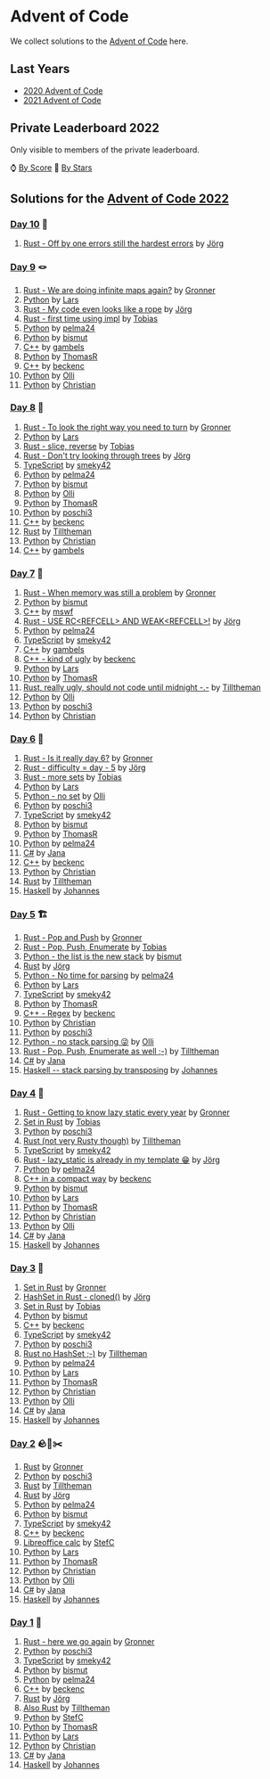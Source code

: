 # Advent of Code

We collect solutions to the [Advent of Code](https://adventofcode.com/) here.

## Last Years

- [2020 Advent of Code](2020.md)
- [2021 Advent of Code](2021.md)

## Private Leaderboard 2022

Only visible to members of the private leaderboard.

⌚ [By Score](https://adventofcode.com/2022/leaderboard/private/view/635843?order=local_score)
🌟 [By Stars](https://adventofcode.com/2022/leaderboard/private/view/635843?order=stars)

## Solutions for the [Advent of Code 2022](https://adventofcode.com/2022)

### [Day 10](https://adventofcode.com/2022/day/10) 🩻

1. [Rust - Off by one errors still the hardest errors](https://github.com/jgpr-code/AdventOfCode/blob/main/AoC_2022/Day10_CathodeRayTube_Rust/src/main.rs) by [Jörg]

### [Day 9](https://adventofcode.com/2022/day/9) 🪢

1. [Rust - We are doing infinite maps again?](https://github.com/Gronner/aoc-2022/blob/main/src/day9/mod.rs) by [Gronner]
1. [Python](https://github.com/lrh0815/AoC_2022/blob/main/day09.py) by [Lars]
1. [Rust - My code even looks like a rope](https://github.com/jgpr-code/AdventOfCode/blob/main/AoC_2022/Day09_RopeBridge_Rust/src/main.rs) by [Jörg]
1. [Rust - first time using impl](https://github.com/TobiasGrossUL/aoc2022/blob/master/aoc09/src/main.rs) by [Tobias]
1. [Python](https://github.com/pelma24/AdventOfCode/blob/master/2022/day9.py) by [pelma24]
1. [Python](https://github.com/bismuts-werkeleien/AoC_2022/blob/master/day_09/day09.py) by [bismut]
1. [C++](https://github.com/gambels/advent-of-code/tree/master/2022/day/09/cxx) by [gambels]
1. [Python](https://github.com/Stomachion/AdventOfCode2022/blob/dev/day9/BridgeSnake.py) by [ThomasR]
1. [C++](https://github.com/beckenc/adventofcode/blob/master/2022/src/day9/day9.hpp) by [beckenc]
1. [Python](https://github.com/githubler/aoc-2022/blob/main/day09.py) by [Olli]
1. [Python](https://github.com/HoffmannChristian/adventofcode/blob/main/2022/advent_of_code_2022.ipynb) by [Christian]

### [Day 8](https://adventofcode.com/2022/day/8) 🌲

1. [Rust - To look the right way you need to turn](https://github.com/Gronner/aoc-2022/blob/main/src/day8/mod.rs) by [Gronner]
1. [Python](https://github.com/lrh0815/AoC_2022/blob/main/day08.py) by [Lars]
1. [Rust - slice, reverse](https://github.com/TobiasGrossUL/aoc2022/blob/master/aoc08/src/main.rs) by [Tobias]
1. [Rust - Don't try looking through trees](https://github.com/jgpr-code/AdventOfCode/blob/main/AoC_2022/Day08_TreetopTreeHouse_Rust/src/main.rs) by [Jörg]
1. [TypeScript](https://github.com/smeky42/adventOfCode2022/blob/master/day08/day08.ts) by [smeky42]
1. [Python](https://github.com/pelma24/AdventOfCode/blob/master/2022/day8.py) by [pelma24]
1. [Python](https://github.com/bismuts-werkeleien/AoC_2022/blob/master/day_08/day08.py) by [bismut]
1. [Python](https://github.com/githubler/aoc-2022/blob/main/day08.py) by [Olli]
1. [Python](https://github.com/Stomachion/AdventOfCode2022/blob/dev/day8/Treehouse.py) by [ThomasR]
1. [Python](https://github.com/poschi3/AdventOfCode2022/blob/main/day08/day08.py) by [poschi3]
1. [C++](https://github.com/beckenc/adventofcode/blob/master/2022/src/day8/day8.hpp) by [beckenc]
1. [Rust](https://github.com/Tilltheman/AdventOfCode2022/blob/main/src/eight/mod.rs) by [Tilltheman]
1. [Python](https://github.com/HoffmannChristian/adventofcode/blob/main/2022/advent_of_code_2022.ipynb) by [Christian]
1. [C++](https://github.com/gambels/advent-of-code/tree/master/2022/day/08/cxx) by [gambels]

### [Day 7](https://adventofcode.com/2022/day/7) 💽

1. [Rust - When memory was still a problem](https://github.com/Gronner/aoc-2022/blob/main/src/day7/mod.rs) by [Gronner]
1. [Python](https://github.com/bismuts-werkeleien/AoC_2022/blob/master/day_07/day07.py) by [bismut]
1. [C++](https://github.com/Duthlet/Advent-of-Code-2022/blob/master/day_7/main.cpp) by [mswf]
1. [Rust - USE RC\<REFCELL\> AND WEAK\<REFCELL\>!](https://github.com/jgpr-code/AdventOfCode/blob/main/AoC_2022/Day07_NoSpaceLeftOnDevice_Rust/src/main.rs) by [Jörg]
1. [Python](https://github.com/pelma24/AdventOfCode/blob/master/2022/day7.py) by [pelma24]
1. [TypeScript](https://github.com/smeky42/adventOfCode2022/blob/master/day07/day07.ts) by [smeky42]
1. [C++](https://github.com/gambels/advent-of-code/tree/master/2022/day/07/cxx) by [gambels]
1. [C++ - kind of ugly](https://github.com/beckenc/adventofcode/blob/master/2022/src/day7/day7.cpp) by [beckenc]
1. [Python](https://github.com/lrh0815/AoC_2022/blob/main/day07.py) by [Lars]
1. [Python](https://github.com/Stomachion/AdventOfCode2022/blob/dev/day7/analyze_file_system.py) by [ThomasR]
1. [Rust, really ugly, should not code until midnight -.-](https://github.com/Tilltheman/AdventOfCode2022/tree/main/src/seven) by [Tilltheman]
1. [Python](https://github.com/githubler/aoc-2022/blob/main/day07.py) by [Olli]
1. [Python](https://github.com/poschi3/AdventOfCode2022/blob/main/day07/day07.py) by [poschi3]
1. [Python](https://github.com/HoffmannChristian/adventofcode/blob/main/2022/advent_of_code_2022.ipynb) by [Christian]

### [Day 6](https://adventofcode.com/2022/day/6) 📱

1. [Rust - Is it really day 6?](https://github.com/Gronner/aoc-2022/blob/main/src/day6/mod.rs) by [Gronner]
1. [Rust - difficulty = day - 5](https://github.com/jgpr-code/AdventOfCode/blob/main/AoC_2022/Day06_TuningTrouble_Rust/src/main.rs) by [Jörg]
1. [Rust - more sets](https://github.com/TobiasGrossUL/aoc2022/blob/master/aoc06/src/main.rs) by [Tobias]
1. [Python](https://github.com/lrh0815/AoC_2022/blob/main/day06.py) by [Lars]
1. [Python - no set](https://github.com/githubler/aoc-2022/blob/main/day06.py) by [Olli]
1. [Python](https://github.com/poschi3/AdventOfCode2022/blob/main/day06/day06.py) by [poschi3]
1. [TypeScript](https://github.com/smeky42/adventOfCode2022/blob/master/day06/day06.ts) by [smeky42]
1. [Python](https://github.com/bismuts-werkeleien/AoC_2022/blob/master/day_06/day06.py) by [bismut]
1. [Python](https://github.com/Stomachion/AdventOfCode2022/blob/dev/day6/commdevice.py) by [ThomasR]
1. [Python](https://github.com/pelma24/AdventOfCode/blob/master/2022/day6.py) by [pelma24]
1. [C#](https://github.com/jana-tuerlich/AoC22/blob/main/AdventOfCode6/Program.cs) by [Jana]
1. [C++](https://github.com/beckenc/adventofcode/blob/master/2022/src/day6/day6.cpp) by [beckenc]
1. [Python](https://github.com/HoffmannChristian/adventofcode/blob/main/2022/advent_of_code_2022.ipynb) by [Christian]
1. [Rust](https://github.com/Tilltheman/AdventOfCode2022/blob/main/src/six/mod.rs) by [Tilltheman]
1. [Haskell](https://github.com/JohannesSchilling/aoc22/blob/main/day6/day6.hs) by [Johannes]

### [Day 5](https://adventofcode.com/2022/day/5) 🏗️

1. [Rust - Pop and Push](https://github.com/Gronner/aoc-2022/blob/main/src/day5/mod.rs) by [Gronner]
1. [Rust - Pop, Push, Enumerate](https://github.com/TobiasGrossUL/aoc2022/blob/master/aoc05/src/main.rs) by [Tobias]
1. [Python - the list is the new stack](https://github.com/bismuts-werkeleien/AoC_2022/blob/master/day_05/day05.py) by [bismut]
1. [Rust](https://github.com/jgpr-code/AdventOfCode/blob/main/AoC_2022/Day05_SupplyStacks_Rust/src/main.rs) by [Jörg]
1. [Python - No time for parsing](https://github.com/pelma24/AdventOfCode/blob/master/2022/day5.py) by [pelma24]
1. [Python](https://github.com/lrh0815/AoC_2022/blob/main/day05.py) by [Lars]
1. [TypeScript](https://github.com/smeky42/adventOfCode2022/blob/master/day05/day05.ts) by [smeky42]
1. [Python](https://github.com/Stomachion/AdventOfCode2022/blob/dev/day5/crane.py) by [ThomasR]
1. [C++ - Regex](https://github.com/beckenc/adventofcode/blob/master/2022/src/day5) by [beckenc]
1. [Python](https://github.com/HoffmannChristian/adventofcode/blob/main/2022/advent_of_code_2022.ipynb) by [Christian]
1. [Python](https://github.com/poschi3/AdventOfCode2022/blob/main/day05/day05.py) by [poschi3]
1. [Python - no stack parsing 😜](https://github.com/githubler/aoc-2022/blob/main/day05.py) by [Olli]
1. [Rust - Pop, Push, Enumerate as well ;-)](https://github.com/Tilltheman/AdventOfCode2022/blob/main/src/five/mod.rs) by [Tilltheman]
1. [C#](https://github.com/jana-tuerlich/AoC22/blob/main/AdventOfCode5/Program.cs) by [Jana]
1. [Haskell -- stack parsing by transposing](https://github.com/JohannesSchilling/aoc22/blob/main/day5/day5.hs) by [Johannes]

### [Day 4](https://adventofcode.com/2022/day/4) 🧹

1. [Rust - Getting to know lazy static every year](https://github.com/Gronner/aoc-2022/blob/main/src/day4/mod.rs) by [Gronner]
1. [Set in Rust](https://github.com/TobiasGrossUL/aoc2022/blob/master/aoc04/src/main.rs) by [Tobias]
1. [Python](https://github.com/poschi3/AdventOfCode2022/blob/main/day04/day04.py) by [poschi3]
1. [Rust (not very Rusty though)](https://github.com/Tilltheman/AdventOfCode2022/blob/main/src/four/mod.rs) by [Tilltheman]
1. [TypeScript](https://github.com/smeky42/adventOfCode2022/blob/master/day04/day04.ts) by [smeky42]
1. [Rust - lazy_static is already in my template 😁](https://github.com/jgpr-code/AdventOfCode/blob/main/AoC_2022/Day04_CampCleanup_Rust/src/main.rs) by [Jörg]
1. [Python](https://github.com/pelma24/AdventOfCode/blob/master/2022/day4.py) by [pelma24]
1. [C++ in a compact way](https://github.com/beckenc/adventofcode/blob/master/2022/src/day4/day4.cpp) by [beckenc]
1. [Python](https://github.com/bismuts-werkeleien/AoC_2022/blob/master/day_04/day04.py) by [bismut]
1. [Python](https://github.com/lrh0815/AoC_2022/blob/main/day04.py) by [Lars]
1. [Python](https://github.com/Stomachion/AdventOfCode2022/blob/dev/day4/assignments.py) by [ThomasR]
1. [Python](https://github.com/HoffmannChristian/adventofcode/blob/main/2022/advent_of_code_2022.ipynb) by [Christian]
1. [Python](https://github.com/githubler/aoc-2022/blob/main/day04.py) by [Olli]
1. [C#](https://github.com/jana-tuerlich/AoC22/blob/main/AdventOfCode4/Program.cs) by [Jana]
1. [Haskell](https://github.com/JohannesSchilling/aoc22/blob/main/day4/day4.hs) by [Johannes]

### [Day 3](https://adventofcode.com/2022/day/3) 🎒

1. [Set in Rust](https://github.com/Gronner/aoc-2022/blob/main/src/day3/mod.rs) by [Gronner]
1. [HashSet in Rust - cloned()](https://github.com/jgpr-code/AdventOfCode/blob/main/AoC_2022/Day03_RucksackReorganisation_Rust/src/main.rs) by [Jörg]
1. [Set in Rust](https://github.com/TobiasGrossUL/aoc2022/blob/day3/aoc03/src/main.rs) by [Tobias]
1. [Python](https://github.com/bismuts-werkeleien/AoC_2022/blob/master/day_03/day03.py) by [bismut]
1. [C++](https://github.com/beckenc/adventofcode/blob/master/2022/src/day3) by [beckenc]
1. [TypeScript](https://github.com/smeky42/adventOfCode2022/blob/master/day03/day03.ts) by [smeky42]
1. [Python](https://github.com/poschi3/AdventOfCode2022/blob/main/day03/day03.py) by [poschi3]
1. [Rust no HashSet ;-)](https://github.com/Tilltheman/AdventOfCode2022/tree/main/src/three) by [Tilltheman]
1. [Python](https://github.com/pelma24/AdventOfCode/blob/master/2022/day3.py) by [pelma24]
1. [Python](https://github.com/lrh0815/AoC_2022/blob/main/day03.py) by [Lars]
1. [Python](https://github.com/Stomachion/AdventOfCode2022/blob/dev/day3/rucksack.py) by [ThomasR]
1. [Python](https://github.com/HoffmannChristian/adventofcode/blob/main/2022/advent_of_code_2022.ipynb) by [Christian]
1. [Python](https://github.com/githubler/aoc-2022/blob/main/day03.py) by [Olli]
1. [C#](https://github.com/jana-tuerlich/AoC22/blob/main/AdventOfCode3/Program.cs) by [Jana]
1. [Haskell](https://github.com/JohannesSchilling/aoc22/blob/main/day3/day3.hs) by [Johannes]

### [Day 2](https://adventofcode.com/2022/day/2) 🪨🧻✂️

1. [Rust](https://github.com/Gronner/aoc-2022/blob/main/src/day2/mod.rs) by [Gronner]
1. [Python](https://github.com/poschi3/AdventOfCode2022/blob/main/day02/day02.py) by [poschi3]
1. [Rust](https://github.com/Tilltheman/AdventOfCode2022/blob/main/src/two/mod.rs) by [Tilltheman]
1. [Rust](https://github.com/jgpr-code/AdventOfCode/blob/main/AoC_2022/Day02_RockPaperScissors_Rust/src/main.rs) by [Jörg]
1. [Python](https://github.com/pelma24/AdventOfCode/blob/master/2022/day2.py) by [pelma24]
1. [Python](https://github.com/bismuts-werkeleien/AoC_2022/blob/master/day_02/day02.py) by [bismut]
1. [TypeScript](https://github.com/smeky42/adventOfCode2022/blob/master/day02/day02.ts) by [smeky42]
1. [C++](https://github.com/beckenc/adventofcode/blob/master/2022/src/day2) by [beckenc]
1. [Libreoffice calc](https://github.com/mp-stefc/AdventOfCode2022/blob/main/02/input_and_calc.ods) by [StefC]
1. [Python](https://github.com/lrh0815/AoC_2022/blob/main/day02.py) by [Lars]
1. [Python](https://github.com/Stomachion/AdventOfCode2022/blob/dev/day2/RPStournament.py) by [ThomasR]
1. [Python](https://github.com/HoffmannChristian/adventofcode/blob/main/2022/advent_of_code_2022.ipynb) by [Christian]
1. [Python](https://github.com/githubler/aoc-2022/blob/main/day02.py) by [Olli]
1. [C#](https://github.com/jana-tuerlich/AoC22/blob/main/AdventOfCode2/Program.cs) by [Jana]
1. [Haskell](https://github.com/JohannesSchilling/aoc22/blob/main/day2/day2.hs) by [Johannes]

### [Day 1](https://adventofcode.com/2022/day/1) 🍲

1. [Rust - here we go again](https://github.com/Gronner/aoc-2022/blob/main/src/day1/mod.rs) by [Gronner]
1. [Python](https://github.com/poschi3/AdventOfCode2022/blob/main/day01/day01.py) by [poschi3]
1. [TypeScript](https://github.com/smeky42/adventOfCode2022/blob/master/day01/day01.ts) by [smeky42]
1. [Python](https://github.com/bismuts-werkeleien/AoC_2022/blob/master/day_01/day01.py) by [bismut]
1. [Python](https://github.com/pelma24/AdventOfCode/blob/master/2022/day1.py) by [pelma24]
1. [C++](https://github.com/beckenc/adventofcode/blob/master/2022/src/day1) by [beckenc]
1. [Rust](https://github.com/jgpr-code/AdventOfCode/blob/main/AoC_2022/Day01_CalorieCounting_Rust/src/main.rs) by [Jörg]
1. [Also Rust](https://github.com/Tilltheman/AdventOfCode2022/blob/main/src/one/mod.rs) by [Tilltheman]
1. [Python](https://github.com/mp-stefc/AdventOfCode2022/blob/main/01/day1.py) by [StefC]
1. [Python](https://github.com/Stomachion/AdventOfCode2022/blob/dev/day1/CaloryCounter.py) by [ThomasR]
1. [Python](https://github.com/lrh0815/AoC_2022/blob/main/day01.py) by [Lars]
1. [Python](https://github.com/HoffmannChristian/adventofcode/blob/main/2022/advent_of_code_2022.ipynb) by [Christian]
1. [C#](https://github.com/jana-tuerlich/AoC22/blob/main/AdventOfCode1/Program.cs) by [Jana]
1. [Haskell](https://github.com/JohannesSchilling/aoc22/blob/main/day1/day1.hs) by [Johannes]

[Gronner]: https://github.com/Gronner
[poschi3]: https://github.com/poschi3
[smeky42]: https://github.com/smeky42
[bismut]: https://github.com/bismuts-werkeleien
[pelma24]: https://github.com/pelma24
[beckenc]: https://github.com/beckenc
[Jörg]: https://github.com/jgpr-code
[Tilltheman]: https://github.com/Tilltheman
[StefC]: https://github.com/mp-stefc
[Tobias]: https://github.com/TobiasGrossUL
[ThomasR]: https://github.com/Stomachion
[Lars]: https://github.com/lrh0815
[Christian]: https://github.com/HoffmannChristian
[Olli]: https://github.com/githubler
[Jana]: https://github.com/jana-tuerlich
[mswf]: https://github.com/Duthlet/Advent-of-Code-2022
[Johannes]: https://github.com/JohannesSchilling
[gambels]: https://github.com/gambels
